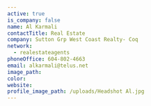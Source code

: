 ```yaml
---
active: true
is_company: false
name: Al Karmali
contactTitle: Real Estate
company: Sutton Grp West Coast Realty- Coq
network:
  - realestateagents
phoneOffice: 604-802-4663
email: alkarmali@telus.net
image_path:
color:
website:
profile_image_path: /uploads/Headshot Al.jpg
---
```

